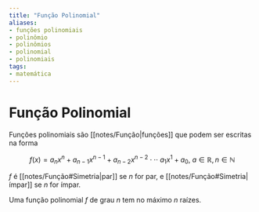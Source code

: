 ```yaml
---
title: "Função Polinomial"
aliases:
- funções polinomiais
- polinômio
- polinômios
- polinomial
- polinomiais
tags:
- matemática
---
```


# Função Polinomial

Funções polinomiais são [[notes/Função|funções]] que podem ser escritas na forma

$$f(x) = a_nx^n + a_{n-1}x^{n-1} + a_{n-2}x^{n-2} \cdot \cdot \cdot \ a_1x^1 + a_0, \ a \in \mathbb{R}, n\in \mathbb{N}$$

$f$ é [[notes/Função#Simetria|par]] se $n$ for par, e [[notes/Função#Simetria|ímpar]] se $n$ for ímpar.

Uma função polinomial $f$ de grau $n$ tem no máximo $n$ raízes.